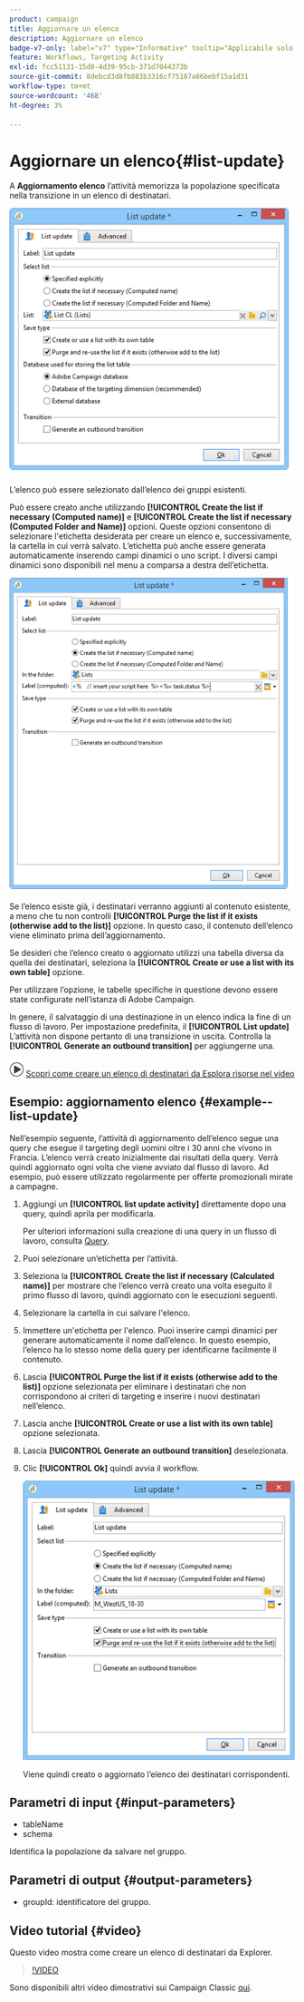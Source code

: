 ```yaml
---
product: campaign
title: Aggiornare un elenco
description: Aggiornare un elenco
badge-v7-only: label="v7" type="Informative" tooltip="Applicabile solo a Campaign Classic v7"
feature: Workflows, Targeting Activity
exl-id: fcc51131-15d0-4d39-95cb-371d7044373b
source-git-commit: 8debcd3d8fb883b3316cf75187a86bebf15a1d31
workflow-type: tm+mt
source-wordcount: '468'
ht-degree: 3%

---
```


# Aggiornare un elenco{#list-update}



A **Aggiornamento elenco** l’attività memorizza la popolazione specificata nella transizione in un elenco di destinatari.

![](assets/s_user_segmentation_update_group.png)

L’elenco può essere selezionato dall’elenco dei gruppi esistenti.

Può essere creato anche utilizzando **[!UICONTROL Create the list if necessary (Computed name)]** e **[!UICONTROL Create the list if necessary (Computed Folder and Name)]** opzioni. Queste opzioni consentono di selezionare l&#39;etichetta desiderata per creare un elenco e, successivamente, la cartella in cui verrà salvato. L’etichetta può anche essere generata automaticamente inserendo campi dinamici o uno script. I diversi campi dinamici sono disponibili nel menu a comparsa a destra dell’etichetta.

![](assets/s_user_segmentation_update_list_calc.png)

Se l’elenco esiste già, i destinatari verranno aggiunti al contenuto esistente, a meno che tu non controlli **[!UICONTROL Purge the list if it exists (otherwise add to the list)]** opzione. In questo caso, il contenuto dell’elenco viene eliminato prima dell’aggiornamento.

Se desideri che l’elenco creato o aggiornato utilizzi una tabella diversa da quella dei destinatari, seleziona la **[!UICONTROL Create or use a list with its own table]** opzione.

Per utilizzare l’opzione, le tabelle specifiche in questione devono essere state configurate nell’istanza di Adobe Campaign.

In genere, il salvataggio di una destinazione in un elenco indica la fine di un flusso di lavoro. Per impostazione predefinita, il **[!UICONTROL List update]** L’attività non dispone pertanto di una transizione in uscita. Controlla la **[!UICONTROL Generate an outbound transition]** per aggiungerne una.

![](assets/do-not-localize/how-to-video.png) [Scopri come creare un elenco di destinatari da Esplora risorse nel video](#video)

## Esempio: aggiornamento elenco {#example--list-update}

Nell’esempio seguente, l’attività di aggiornamento dell’elenco segue una query che esegue il targeting degli uomini oltre i 30 anni che vivono in Francia. L’elenco verrà creato inizialmente dai risultati della query. Verrà quindi aggiornato ogni volta che viene avviato dal flusso di lavoro. Ad esempio, può essere utilizzato regolarmente per offerte promozionali mirate a campagne.

1. Aggiungi un **[!UICONTROL list update activity]** direttamente dopo una query, quindi aprila per modificarla.

   Per ulteriori informazioni sulla creazione di una query in un flusso di lavoro, consulta [Query](query.md).

1. Puoi selezionare un’etichetta per l’attività.
1. Seleziona la **[!UICONTROL Create the list if necessary (Calculated name)]** per mostrare che l’elenco verrà creato una volta eseguito il primo flusso di lavoro, quindi aggiornato con le esecuzioni seguenti.
1. Selezionare la cartella in cui salvare l&#39;elenco.
1. Immettere un&#39;etichetta per l&#39;elenco. Puoi inserire campi dinamici per generare automaticamente il nome dall’elenco. In questo esempio, l’elenco ha lo stesso nome della query per identificarne facilmente il contenuto.
1. Lascia **[!UICONTROL Purge the list if it exists (otherwise add to the list)]** opzione selezionata per eliminare i destinatari che non corrispondono ai criteri di targeting e inserire i nuovi destinatari nell’elenco.
1. Lascia anche **[!UICONTROL Create or use a list with its own table]** opzione selezionata.
1. Lascia **[!UICONTROL Generate an outbound transition]** deselezionata.
1. Clic **[!UICONTROL Ok]** quindi avvia il workflow.

   ![](assets/s_user_segmentation_update_list_calc_example.png)

   Viene quindi creato o aggiornato l’elenco dei destinatari corrispondenti.

## Parametri di input {#input-parameters}

* tableName
* schema

Identifica la popolazione da salvare nel gruppo.

## Parametri di output {#output-parameters}

* groupId: identificatore del gruppo.

## Video tutorial {#video}

Questo video mostra come creare un elenco di destinatari da Explorer.

>[!VIDEO](https://video.tv.adobe.com/v/25602/quality=12)

Sono disponibili altri video dimostrativi sui Campaign Classic [qui](https://experienceleague.adobe.com/docs/campaign-classic-learn/tutorials/overview.html?lang=it).
